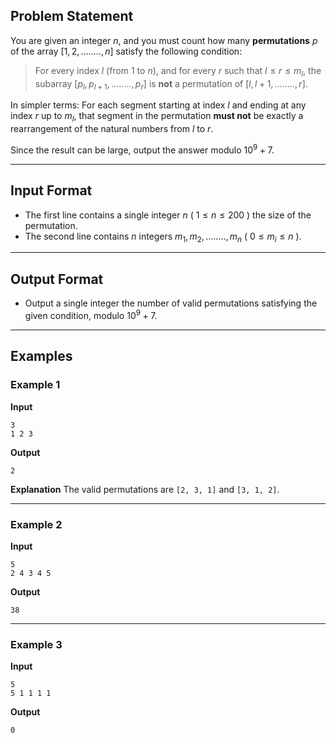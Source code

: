 ## Problem Statement

You are given an integer $n$, and you must count how many **permutations** $p$ of the array $[1, 2, ........, n]$ satisfy the following condition:

> For every index $l$ (from 1 to $n$), and for every $r$ such that $l \leq r \leq m_l$, the subarray $[p_l, p_{l+1}, ........, p_r]$ is **not** a permutation of $[l, l+1, ........, r]$.

In simpler terms: For each segment starting at index $l$ and ending at any index $r$ up to $m_l$, that segment in the permutation **must not** be exactly a rearrangement of the natural numbers from $l$ to $r$.

Since the result can be large, output the answer modulo $10^9 + 7$.

---

## Input Format

* The first line contains a single integer $n$ ( $1 \leq n \leq 200$ )  the size of the permutation.
* The second line contains $n$ integers $m_1, m_2, ........, m_n$ ( $0 \leq m_i \leq n$ ).


---

## Output Format

* Output a single integer  the number of valid permutations satisfying the given condition, modulo $10^9 + 7$.

---

## Examples

### Example 1

**Input**

```
3
1 2 3
```

**Output**

```
2
```

**Explanation**
The valid permutations are `[2, 3, 1]` and `[3, 1, 2]`.

---

### Example 2

**Input**

```
5
2 4 3 4 5
```

**Output**

```
38
```

---

### Example 3

**Input**

```
5
5 1 1 1 1
```

**Output**

```
0
```
